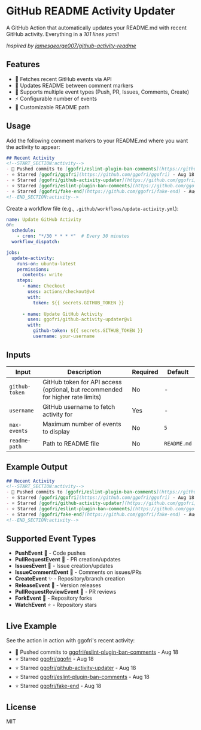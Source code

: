 # GitHub README Activity Updater

A GitHub Action that automatically updates your README.md with recent GitHub activity. Everything in a _101 lines yaml_!

*Inspired by [jamesgeorge007/github-activity-readme](https://github.com/jamesgeorge007/github-activity-readme)*

## Features

- 🚀 Fetches recent GitHub events via API
- 📝 Updates README between comment markers
- 🎯 Supports multiple event types (Push, PR, Issues, Comments, Create)
- ⚡ Configurable number of events
- 🔧 Customizable README path

## Usage

Add the following comment markers to your README.md where you want the activity to appear:

```markdown
## Recent Activity
<!--START_SECTION:activity-->
- 🚀 Pushed commits to [ggofri/eslint-plugin-ban-comments](https://github.com/ggofri/eslint-plugin-ban-comments) - Aug 18
- ⭐ Starred [ggofri/ggofri](https://github.com/ggofri/ggofri) - Aug 18
- ⭐ Starred [ggofri/github-activity-updater](https://github.com/ggofri/github-activity-updater) - Aug 18
- ⭐ Starred [ggofri/eslint-plugin-ban-comments](https://github.com/ggofri/eslint-plugin-ban-comments) - Aug 18
- ⭐ Starred [ggofri/fake-end](https://github.com/ggofri/fake-end) - Aug 18
<!--END_SECTION:activity-->
```

Create a workflow file (e.g., `.github/workflows/update-activity.yml`):

```yaml
name: Update GitHub Activity
on:
  schedule:
    - cron: "*/30 * * * *"  # Every 30 minutes
  workflow_dispatch:

jobs:
  update-activity:
    runs-on: ubuntu-latest
    permissions:
      contents: write
    steps:
      - name: Checkout
        uses: actions/checkout@v4
        with:
          token: ${{ secrets.GITHUB_TOKEN }}
      
      - name: Update GitHub Activity
        uses: ggofri/github-activity-updater@v1
        with:
          github-token: ${{ secrets.GITHUB_TOKEN }}
          username: your-username
```

## Inputs

| Input | Description | Required | Default |
|-------|-------------|----------|---------|
| `github-token` | GitHub token for API access (optional, but recommended for higher rate limits) | No | - |
| `username` | GitHub username to fetch activity for | Yes | - |
| `max-events` | Maximum number of events to display | No | `5` |
| `readme-path` | Path to README file | No | `README.md` |

## Example Output

```markdown
## Recent Activity
<!--START_SECTION:activity-->
- 🚀 Pushed commits to [ggofri/eslint-plugin-ban-comments](https://github.com/ggofri/eslint-plugin-ban-comments) - Aug 18
- ⭐ Starred [ggofri/ggofri](https://github.com/ggofri/ggofri) - Aug 18
- ⭐ Starred [ggofri/github-activity-updater](https://github.com/ggofri/github-activity-updater) - Aug 18
- ⭐ Starred [ggofri/eslint-plugin-ban-comments](https://github.com/ggofri/eslint-plugin-ban-comments) - Aug 18
- ⭐ Starred [ggofri/fake-end](https://github.com/ggofri/fake-end) - Aug 18
<!--END_SECTION:activity-->
```

## Supported Event Types

- **PushEvent** 🚀 - Code pushes
- **PullRequestEvent** 🔄 - PR creation/updates
- **IssuesEvent** 🐛 - Issue creation/updates
- **IssueCommentEvent** 💬 - Comments on issues/PRs
- **CreateEvent** ✨ - Repository/branch creation
- **ReleaseEvent** 🎉 - Version releases
- **PullRequestReviewEvent** 👀 - PR reviews
- **ForkEvent** 🍴 - Repository forks
- **WatchEvent** ⭐ - Repository stars

## Live Example

See the action in action with ggofri's recent activity:

<!--START_SECTION:activity-->
- 🚀 Pushed commits to [ggofri/eslint-plugin-ban-comments](https://github.com/ggofri/eslint-plugin-ban-comments) - Aug 18
- ⭐ Starred [ggofri/ggofri](https://github.com/ggofri/ggofri) - Aug 18
- ⭐ Starred [ggofri/github-activity-updater](https://github.com/ggofri/github-activity-updater) - Aug 18
- ⭐ Starred [ggofri/eslint-plugin-ban-comments](https://github.com/ggofri/eslint-plugin-ban-comments) - Aug 18
- ⭐ Starred [ggofri/fake-end](https://github.com/ggofri/fake-end) - Aug 18
<!--END_SECTION:activity-->

## License

MIT
